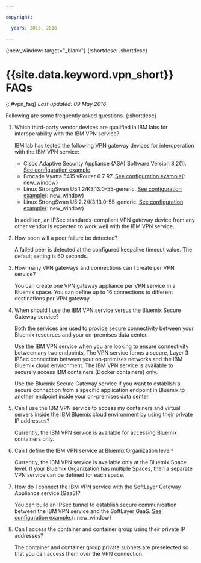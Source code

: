 ```yaml
---

copyright:

  years: 2015, 2016

---
```


{:new_window: target="_blank"}
{:shortdesc: .shortdesc}

# {{site.data.keyword.vpn_short}} FAQs
{: #vpn_faq}
*Last updated: 09 May 2016*

Following are some frequently asked questions.
{:shortdesc}

1. Which third-party vendor devices are qualified in IBM labs for interoperability with the IBM VPN service?

	IBM lab has tested the following VPN gateway devices for interoperation with the IBM VPN service:

	* Cisco Adaptive Security Appliance (ASA) Software Version 8.2(1). [See configuration example](vpn_onpremises.html#cisco) 
	* Brocade Vyatta 5415 vRouter 6.7 R7. [See configuration example](vpn_onpremises.html#vyatta){: new_window}
	* Linux StrongSwan U5.1.2/K3.13.0-55-generic. [See configuration example](vpn_onpremises.html#strongswan){: new_window}
	* Linux StrongSwan U5.2.2/K3.13.0-55-generic. [See configuration example](vpn_onpremises.html#strongswan){: new_window}

	In addition, an IPSec standards-compliant VPN gateway device from any other vendor is expected to work well with the IBM VPN service.

2. How soon will a peer failure be detected?
 
	A failed peer is detected at the configured keepalive timeout value. The default setting is 60 seconds.

3. How many VPN gateways and connections can I create per VPN service?
 
	You can create one VPN gateway appliance per VPN service in a Bluemix space. You can define up to 16 connections to different destinations per VPN gateway. 

4. When should I use the IBM VPN service versus the Bluemix Secure Gateway service?

	Both the services are used to provide secure connectivity between your Bluemix resources and your on-premises data center. 

	Use the IBM VPN service when you are looking to ensure connectivity between any two endpoints. The VPN service forms a secure, Layer 3 IPSec connection between your on-premises networks and the IBM Bluemix cloud environment. The IBM VPN service is available to securely access IBM containers (Docker containers) only. 

	Use the Bluemix Secure Gateway service if you want to establish a secure connection from a specific application endpoint in Bluemix to another endpoint inside your on-premises data center. 

5. Can I use the IBM VPN service to access my containers and virtual servers inside the IBM Bluemix cloud environment by using their private IP addresses?
 
	Currently, the IBM VPN service is available for accessing Bluemix containers only.

6. Can I define the IBM VPN service at Bluemix Organization level?

	Currently, the IBM VPN service is available only at the Bluemix Space level. If your Bluemix Organization has multiple Spaces, then a separate VPN service can be defined for each space.

7. How do I connect the IBM VPN service with the SoftLayer Gateway Appliance service (GaaS)?

	You can build an IPSec tunnel to establish secure communication between the IBM VPN service and the SoftLayer GaaS. [See configuration example.](vpn_onpremises.html#gaas){: new_window}

8. Can I access the container and container group using their private IP addresses?

	The container and container group private subnets are preselected so that you can access them over the VPN connection.

